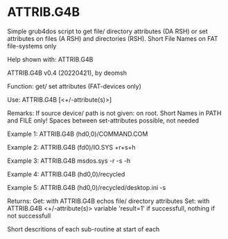 # ATTRIB.G4B
Simple grub4dos script to get file/ directory attributes (DA RSH) or set attributes on files (A RSH) and directories (RSH). Short File Names on FAT file-systems only

Help shown with: ATTRIB.G4B

ATTRIB.G4B v0.4 (20220421), by deomsh

Function: get/ set attributes (FAT-devices only)

Use: ATTRIB.G4B <FILE> [<+/-attribute(s)>]

Remarks: If source device/ path is not given: on root. Short Names in PATH and FILE only! Spaces between set-attributes possible, not needed
  
Example 1: ATTRIB.G4B (hd0,0)/COMMAND.COM

Example 2: ATTRIB.G4B (fd0)/IO.SYS +r+s+h

Example 3: ATTRIB.G4B msdos.sys -r -s -h

Example 4: ATTRIB.G4B (hd0,0)/recycled

Example 5: ATTRIB.G4B (hd0,0)/recycled/desktop.ini -s
  
Returns: 
Get: with ATTRIB.G4B <FILE> echos file/ directory attributes 
Set: with ATTRIB.G4B <FILE> <+/-attribute(s)> variable 'result=1' if successfull, nothing if not successfull
  
Short descritions of each sub-routine at start of each
